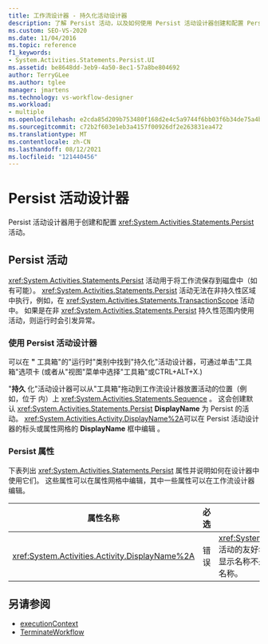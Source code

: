 ```yaml
---
title: 工作流设计器 - 持久化活动设计器
description: 了解 Persist 活动，以及如何使用 Persist 活动设计器创建和配置 Persist 活动。
ms.custom: SEO-VS-2020
ms.date: 11/04/2016
ms.topic: reference
f1_keywords:
- System.Activities.Statements.Persist.UI
ms.assetid: be8648dd-3eb9-4a50-8ec1-57a8be804692
author: TerryGLee
ms.author: tglee
manager: jmartens
ms.technology: vs-workflow-designer
ms.workload:
- multiple
ms.openlocfilehash: e2cda85d209b753480f168d2e4c5a9744f6bb03f6b34de75a4bb77431f718548
ms.sourcegitcommit: c72b2f603e1eb3a4157f00926df2e263831ea472
ms.translationtype: MT
ms.contentlocale: zh-CN
ms.lasthandoff: 08/12/2021
ms.locfileid: "121440456"
---
```

# <a name="persist-activity-designer"></a>Persist 活动设计器

Persist 活动设计器用于创建和配置 <xref:System.Activities.Statements.Persist> 活动。

## <a name="the-persist-activity"></a>Persist 活动

<xref:System.Activities.Statements.Persist> 活动用于将工作流保存到磁盘中（如有可能）。 <xref:System.Activities.Statements.Persist> 活动无法在非持久性区域中执行，例如，在 <xref:System.Activities.Statements.TransactionScope> 活动中。 如果是在非 <xref:System.Activities.Statements.Persist> 持久性范围内使用活动，则运行时会引发异常。

### <a name="using-the-persist-activity-designer"></a>使用 Persist 活动设计器

可以在 **"** 工具箱"的"运行时"类别中找到"持久化"活动设计器，可通过单击"工具箱"选项卡 (或者从"视图"菜单中选择"工具箱"或CTRL+ALT+X.) 

"**持久** 化"活动设计器可以从"工具箱"拖动到工作流设计器放置活动的位置（例如，位于 内）上 <xref:System.Activities.Statements.Sequence> 。 这会创建默认 <xref:System.Activities.Statements.Persist> **DisplayName** 为 Persist 的活动。 <xref:System.Activities.Activity.DisplayName%2A>可以在 Persist 活动设计器的标头或属性网格的 **DisplayName** 框中编辑 。

### <a name="the-persist-properties"></a>Persist 属性

下表列出 <xref:System.Activities.Statements.Persist> 属性并说明如何在设计器中使用它们。 这些属性可以在属性网格中编辑，其中一些属性可以在工作流设计器编辑。

|属性名称|必选|使用情况|
|-|--------------|-|
|<xref:System.Activities.Activity.DisplayName%2A>|错误|<xref:System.Activities.Statements.Persist> 活动的友好名称。 默认值为 Persist。 虽然显示名称不是绝对必需的，但最好使用显示名称。|

## <a name="see-also"></a>另请参阅

- [executionContext](../workflow-designer/runtime-activity-designers.md)
- [TerminateWorkflow](../workflow-designer/terminateworkflow-activity-designer.md)
